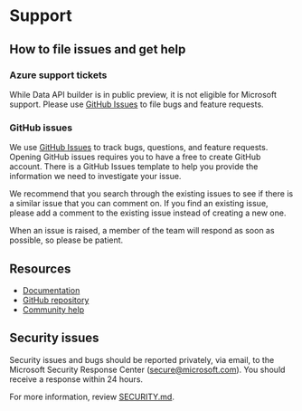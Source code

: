 # Support

## How to file issues and get help

### Azure support tickets

While Data API builder is in public preview, it is not eligible for Microsoft support. Please use [GitHub Issues](https://github.com/Azure/data-api-builder/issues) to file bugs and feature requests.

### GitHub issues

We use [GitHub Issues](https://github.com/azure/data-api-builder/issues) to track bugs, questions, and feature requests. Opening GitHub issues requires you to have a free to create GitHub account. There is a GitHub Issues template to help you provide the information we need to investigate your issue.

We recommend that you search through the existing issues to see if there is a similar issue that you can comment on. If you find an existing issue, please add a comment to the existing issue instead of creating a new one.

When an issue is raised, a member of the team will respond as soon as possible, so please be patient.

## Resources

- [Documentation](https://go.microsoft.com/fwlink/?linkid=2224253)
- [GitHub repository](https://github.com/azure/data-api-builder)
- [Community help](https://github.com/azure/data-api-builder/discussions)

## Security issues

Security issues and bugs should be reported privately, via email, to the Microsoft Security Response Center (secure@microsoft.com). You should receive a response within 24 hours.

For more information, review [SECURITY.md](SECURITY.md).
